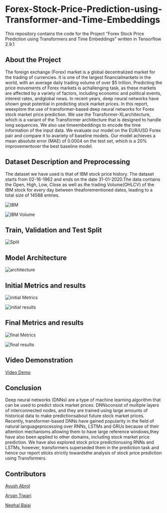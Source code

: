 # Forex-Stock-Price-Prediction-using-Transformer-and-Time-Embeddings

This repository contains the code for the Project "Forex Stock Price Prediction using Transformers and Time Embeddings" written in Tensorflow 2.9.1

## About the Project

The foreign exchange (Forex) market is a global decentralized market for the trading of currencies. It is one of the largest financialmarkets in the world, with an average daily trading volume of over $5 trillion. Predicting the price movements of Forex markets is achallenging task, as these markets are affected by a variety of factors, including economic and political events, interest rates, andglobal news. In recent years, deep neural networks have shown great potential in predicting stock market prices. In this report, weexplore the use of transformer-based deep neural networks for Forex stock market price prediction. We use the Transformer-XLarchitecture, which is a variant of the Transformer architecture that is designed to handle long sequences. We also use timeembeddings to encode the time information of the input data. We evaluate our model on the EUR/USD Forex pair and compare it to avariety of baseline models. Our model achieves a mean absolute error (MAE) of 0.0004 on the test set, which is a 20% improvementover the best baseline model.

## Dataset Description and Preprocessing

The dataset we have used is that of IBM stock price history. The dataset starts from 02-16-1962 and ends on the date 31-01-2020.The data contains the Open, High, Low, Close as well as the trading Volume(OHLCV) of the IBM stock for every day between theaforementioned dates, leading to a total size of 14588 entries.

![IBM](https://github.com/ayushabrol13/Forex-Stock-Price-Prediction-using-Transformer-and-Time-Embeddings-/blob/master/plots/IBM_Close_Price.png)

![IBM Volume](https://github.com/ayushabrol13/Forex-Stock-Price-Prediction-using-Transformer-and-Time-Embeddings-/blob/master/plots/IBM_Volume.png)

## Train, Validation and Test Split

![Split](https://github.com/ayushabrol13/Forex-Stock-Price-Prediction-using-Transformer-and-Time-Embeddings-/blob/master/plots/data_separation.png)

## Model Architecture

![architecture](https://github.com/ayushabrol13/Forex-Stock-Price-Prediction-using-Transformer-and-Time-Embeddings-/blob/master/plots/architecture.png)

## Initial Metrics and results

![initial Metrics](https://github.com/ayushabrol13/Forex-Stock-Price-Prediction-using-Transformer-and-Time-Embeddings-/blob/master/plots/initial_model_metrics.png)

![initial results](https://github.com/ayushabrol13/Forex-Stock-Price-Prediction-using-Transformer-and-Time-Embeddings-/blob/master/plots/initial_preds.png)

## Final Metrics and results

![final Metrics](https://github.com/ayushabrol13/Forex-Stock-Price-Prediction-using-Transformer-and-Time-Embeddings-/blob/master/plots/final_model_metrics.png)

![final results](https://github.com/ayushabrol13/Forex-Stock-Price-Prediction-using-Transformer-and-Time-Embeddings-/blob/master/plots/final_preds.png)

## Video Demonstration

[Video Demo](https://github.com/ayushabrol13/Forex-Stock-Price-Prediction-using-Transformer-and-Time-Embeddings/blob/master/Video%20Demo.mp4)

## Conclusion

Deep neural networks (DNNs) are a type of machine learning algorithm that can be used to predict stock market prices. DNNsconsist of multiple layers of interconnected nodes, and they are trained using large amounts of historical data to make predictionsabout future stock market prices. Recently, transformer-based DNNs have gained popularity in the field of natural languageprocessing over RNNs, LSTMs and GRUs because of their attention mechanisms allowing them to have large reference windows,they have also been applied to other domains, including stock market price prediction. We have also explored stock price predictionusing RNNs and LSTMs, however, transformers superseded them in the prediction task and hence our report sticks strictly towardsthe analysis of stock price prediction using Transformers.

## Contributors

[Ayush Abrol](https://github.com/ayushabrol13/)

[Aryan Tiwari](https://github.com/AryanTiwarii)

[Neehal Bajaj](https://github.com/nbj18)
